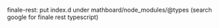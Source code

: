 finale-rest:
put index.d under mathboard/node_modules/@types (search google for finale rest typescript) 